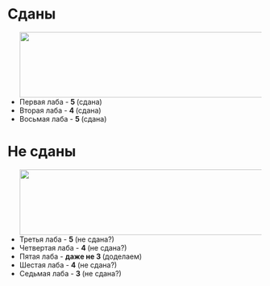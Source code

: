 # Сданы
<ul class="sdan">
  <img class="sdan" align="right" width="600px" height="130px" src="https://steamuserimages-a.akamaihd.net/ugc/794233491556809313/8BC3334B5E7E6BBEBA2D001FFA111DDBC88422E9/">
  <li>Первая лаба    - <b>5 </b>(сдана)</li>
  <li>Вторая лаба    - <b>4 </b>(сдана)</li>
  <li>Восьмая лаба   - <b>5 </b>(сдана)</li>
  
</ul>

# Не сданы
<ul class="nesdan">
  <img class="nesdan" align="right" width="600px" height="130px" src="https://c.tenor.com/mVULdJJCae4AAAAC/zen-zenyatta.gif/">
  <li>Третья лаба    - <b>5 </b>(не сдана?)</li>
  <li>Четвертая лаба - <b>4 </b>(не сдана?)</li>
  <li>Пятая лаба     - <b>даже не 3 </b>(доделаем)</li>
  <li>Шестая лаба    - <b>4 </b>(не сдана?)</li>
  <li>Седьмая лаба   - <b>3 </b>(не сдана?)</li>
</ul>




